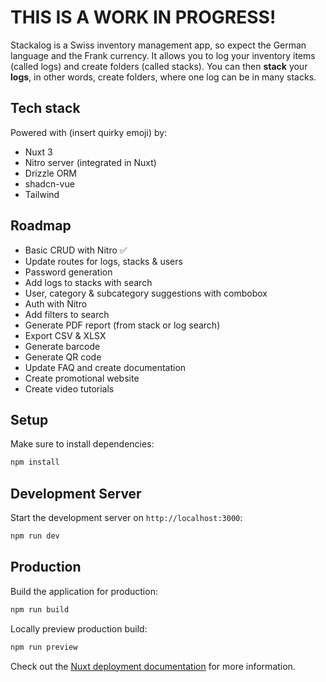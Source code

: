 # THIS IS A WORK IN PROGRESS!

Stackalog is a Swiss inventory management app, so expect the German language and the Frank currency.
It allows you to log your inventory items (called logs) and create folders (called stacks).
You can then **stack** your **logs**, in other words, create folders, where one log can be in many stacks.

## Tech stack

Powered with (insert quirky emoji) by:
- Nuxt 3
- Nitro server (integrated in Nuxt)
- Drizzle ORM
- shadcn-vue
- Tailwind

## Roadmap

- Basic CRUD with Nitro ✅
- Update routes for logs, stacks & users
- Password generation
- Add logs to stacks with search
- User, category & subcategory suggestions with combobox
- Auth with Nitro
- Add filters to search
- Generate PDF report (from stack or log search)
- Export CSV & XLSX
- Generate barcode
- Generate QR code
- Update FAQ and create documentation
- Create promotional website
- Create video tutorials

## Setup

Make sure to install dependencies:

```bash
npm install
```

## Development Server

Start the development server on `http://localhost:3000`:

```bash
npm run dev
```

## Production

Build the application for production:

```bash
npm run build
```

Locally preview production build:

```bash
npm run preview
```

Check out the [Nuxt deployment documentation](https://nuxt.com/docs/getting-started/deployment) for more information.
